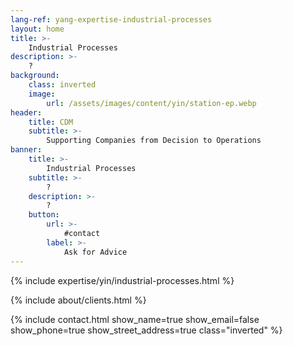 ```yaml
---
lang-ref: yang-expertise-industrial-processes
layout: home
title: >-
    Industrial Processes
description: >-
    ?
background:
    class: inverted
    image:
        url: /assets/images/content/yin/station-ep.webp
header:
    title: CDM
    subtitle: >-
        Supporting Companies from Decision to Operations
banner:
    title: >-
        Industrial Processes
    subtitle: >-
        ?
    description: >-
        ?
    button:
        url: >-
            #contact
        label: >-
            Ask for Advice
---
```


{% include expertise/yin/industrial-processes.html %}

{% include about/clients.html %}

{% include contact.html show_name=true show_email=false show_phone=true show_street_address=true class="inverted" %}
